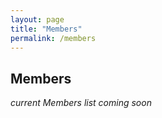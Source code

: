 ```yaml
---
layout: page
title: "Members"
permalink: /members
---
```

## Members

_current Members list coming soon_